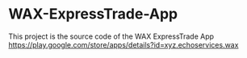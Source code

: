 # WAX-ExpressTrade-App
This project is the source code of the WAX ExpressTrade App
https://play.google.com/store/apps/details?id=xyz.echoservices.wax
